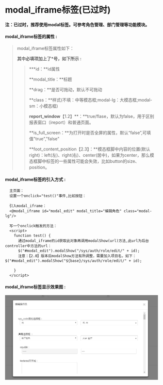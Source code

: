 # modal\_iframe**标签\(已过时\)**

#### 注：已过时，推荐使用modal标签。可参考角色管理、部门管理等功能模块。

#### modal\_iframe**标签的属性 :**

> modal\_iframe标签属性如下：
>
> **其中必填项加上了\*号，如下所示 :**
>
> > \***id：**id属性
> >
> > **modal\_title：**标题
> >
> > **drag：**是否可拖动，默认不可拖动
> >
> > **class：**样式\(不填：中等模态框;modal-lg：大模态框;modal-sm：小模态框\)
> >
> > **report\_window**【1.2】**：**true/flase，默认为false，用于区别报表窗口（ireport）和普通页面。
> >
> > **is\_full\_screen：**为打开时是否全屏的属性，默认“false”,可填值"true","false"
> >
> > **foot\_content\_position【2.3】：**模态框脚中内容的位置\(默认right\)：left\(左\)、right\(右\)、center\(居中\)，如果为center，那么模态框脚中标签的一些属性可能会失效，比如button的size、position。

#### modal\_iframe标签的引入方式 :

```
  主页面：
  设置一个onclick="test()"事件,比如按钮：

  引入modal_iframe：
  <@modal_iframe id="modal_edit" modal_title="编辑角色" class="modal-lg"/>

  写一个onclick触发的方法：
  <script>
    function test() {
      通过modal_iframe的id获取此对象再调用modalShow(url)方法,此url为后台controller中方法的url：
      $("#modal_edit").modalShow("/sys/auth/role/edit/" + id);
      注意：【2.0】版本后modalShow方法有所调整，需要加入项目名，如下： $("#modal_edit").modalShow("${base}/sys/auth/role/edit/" + id);

    }
  </script>
```

#### modal\_iframe标签显示效果图 :

![](/assets/modal_iframe.png)

